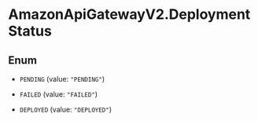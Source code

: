 # AmazonApiGatewayV2.DeploymentStatus

## Enum


* `PENDING` (value: `"PENDING"`)

* `FAILED` (value: `"FAILED"`)

* `DEPLOYED` (value: `"DEPLOYED"`)


